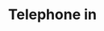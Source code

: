 ---
title: Telephone in
tags: ["telephone", "in", "phone", "communication", "incoming", "call", "ringing"]
icon: telephone-in
svg: '<svg xmlns="http://www.w3.org/2000/svg" width="24" height="24" fill="none" viewBox="0 0 24 24" stroke-width="1.5" stroke-linecap="round" stroke-linejoin="round" stroke="currentColor"><path d="M15.6 14.522c-2.395 2.52-8.504-3.534-6.1-6.064 1.468-1.545-.19-3.31-1.108-4.609-1.723-2.435-5.504.927-5.39 3.066.363 6.746 7.66 14.74 14.726 14.042 2.21-.218 4.75-4.21 2.214-5.669-1.267-.73-3.008-2.17-4.342-.767M20.5 3 16 7.5m3.5 0H16V4"/></svg>'
---